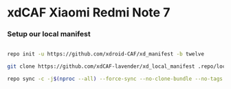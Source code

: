 # xdCAF Xiaomi Redmi Note 7 #

### Setup our local manifest ###

```bash

repo init -u https://github.com/xdroid-CAF/xd_manifest -b twelve

git clone https://github.com/xdCAF-lavender/xd_local_manifest .repo/local_manifests -b twelve

repo sync -c -j$(nproc --all) --force-sync --no-clone-bundle --no-tags

```
